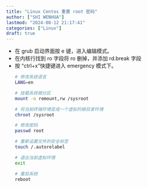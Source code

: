 ```yaml
---
title: "Linux Centos 重置 root 密码"
author: ["SHI WENHUA"]
lastmod: "2024-08-12 21:17:41"
categories: ["Linux"]
draft: true
---
```


-   在 grub 启动界面按 e 键，进入编辑模式。
-   在内核行找到 ro 字段将 ro 删掉，并添加 rd.break 字段
-   按 “ctrl+x”快捷键进入 emergency 模式下。
    ```bash
    # 修改系统语言
    LANG=en

    # 挂载系统根分区
    mount -o remount,rw /sysroot

    # 将当前终端环境变成一个虚拟的根目录环境
    chroot /sysroot

    # 修改密码
    passwd root

    # 重新设置文件的安全标签
    touch /.autorelabel

    # 退出当前虚拟环境
    exit

    # 重启系统
    reboot
    ```
